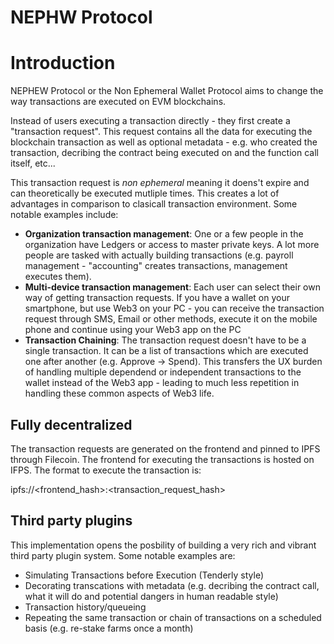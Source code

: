 # NEPHW Protocol

# Introduction

NEPHEW Protocol or the Non Ephemeral Wallet Protocol aims to change the way transactions are executed on EVM blockchains.

Instead of users executing a transaction directly - they first create a "transaction request". This request contains all the
data for executing the blockchain transaction as well as optional metadata - e.g. who created the transaction, decribing the contract
being executed on and the function call itself, etc...

This transaction request is *non ephemeral* meaning it doens't 
expire and can theoretically be executed mutliple times. This
creates a lot of advantages in comparison to clasicall transaction environment. Some notable examples include:

* **Organization transaction management**: One or a few people in the organization have Ledgers or access to master private keys. A lot more people are tasked with actually building transactions (e.g. payroll management - "accounting" creates transactions, management executes them). 
* **Multi-device transaction management**: Each user can select their own way of getting transaction requests. If you have a wallet on your smartphone, but use Web3 on your PC - you can receive the transaction request through SMS, Email or other methods, execute it on the mobile phone and continue using your Web3 app on the PC
* **Transaction Chaining**: The transaction request doesn't have to be a single transaction. It can be a list of transactions which are executed one after another (e.g. Approve → Spend). This transfers the UX burden of handling multiple dependend or independent transactions to the wallet instead of the Web3 app - leading to much less repetition in handling these common aspects of Web3 life.

## Fully decentralized

The transaction requests are generated on the frontend and pinned to IPFS through Filecoin. The frontend for executing the transactions is hosted on IFPS. The format to execute the transaction is:

ipfs://<frontend_hash>:<transaction_request_hash>

## Third party plugins

This implementation opens the posbility of building a very rich and vibrant third party plugin system. Some notable examples are:

* Simulating Transactions before Execution (Tenderly style)
* Decorating transcations with metadata (e.g. decribing the contract call, what it will do and potential dangers in human readable style)
* Transaction history/queueing
* Repeating the same transaction or chain of transactions on a scheduled basis (e.g. re-stake farms once a month)